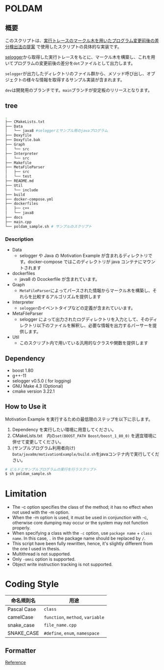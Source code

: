 # POLDAM

## 概要

このスクリプトは、[実行トレースのマークル木を用いたプログラム変更前後の差分検出法の提案](https://library.naist.jp/dspace/handle/10061/14739) で使用したスクリプトの具体的な実装です。

[selogger](https://github.com/takashi-ishio/selogger)から取得した実行トレースをもとに、マークル木を構築し、これを用いてプログラムの変更前後の差分を`dot`ファイルとして出力します。

`selogger`が出力したディレクトリのファイル群から、メソッド呼び出し、オブジェクトの様々な情報を取得するサンプル実装が含まれます。

`dev`は開発用のブランチです。`main`ブランチが安定板のリリースとなります。

## tree

```bash 
.
├── CMakeLists.txt
├── Data
│   └── java8 #seloggerとサンプル用のjavaプログラム
├── Doxyfile
├── Doxyfile.bak
├── Graph
│   └── src
├── Interpreter
│   └── src
├── Makefile
├── MetaFileParser
│   ├── src
│   └── test
├── README.md
├── Util
│   └── include
├── build
├── docker-compose.yml
├── dockerfiles
│   ├── c++
│   └── java8
├── docs
├── main.cpp
└── poldam_sample.sh # サンプルのスクリプト
```

### Description

- Data
  - selogger や Java の Motivation Example が含まれるディレクトリです。docker-compose ではこのディレクトリが java コンテナにマウントされます
- dockerfiles
  - java8 の Dcockerfile が含まれています。
- Graph
  - `MetaFileParser`によってパースされた情報からマークル木を構築し、それらを比較するアルゴリズムを提供します
- Interpreter
  - `selogger`のイベントタイプなどの定義が含まれていいます。
- MetaFileParser
  - selogger によって出力されたログディレクトリを入力として、そのディレクトリ以下のファイルを解釈し、必要な情報を出力するパーサーを提供します。
- Util
  - このスクリプト内で用いている汎用的なクラスや関数を提供します

## Dependency

- boost 1.80
- g++-11
- selogger v0.5.0 ( for logging)
- GNU Make 4.3 (Optional)
- cmake version 3.22.1
## How to Use it

Motivation Example を実行するための最低限のステップを以下に示します。

1. Dependency を実行したい環境に用意してください。
2. CMakeLists.txt　内の`set(BOOST_PATH Boost/boost_1_80_0)` を適宜環境に併せて変更してください。
3. (サンプルプログラム利用者向け)　`Data/java8m/motivationExample/build.sh`をjavaコンテナ内で実行してください。
  
```bash
# ビルドとサンプルプログラムの実行を行うスクリプト
$ sh poldam_sample.sh
```

# Limitation
- The -c option specifies the class of the method; it has no effect when not used with the -m option.
- When the -m option is used, it must be used in conjunction with -c, otherwise core dumping may occur or the system may not function properly.
- When specifying a class with the `-c` option, use `package name` + `class name`. In this case, `.` in the package name should be replaced by `/`.
- This script have been fully rewritten, hence, it's slightly different from the one I used in thesis.
- Multithread is not supported.
- Only `-omni` option is supported.
- Object write instruction tracking is not supported.

# Coding Style

| 命名規則名  | 用途                             |
| ----------- | -------------------------------- |
| Pascal Case | `class`                          |
| camelCase   | `function`, `method`, `variable` |
| snake_case  | `file_name.cpp`                  |
| SNAKE_CASE  | `#define`, `enum`, `namespace`   |


## Formatter

[Reference](https://qiita.com/shirakawa4756/items/55b509fb56cb1bb0c9a4)
